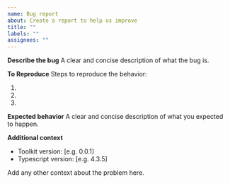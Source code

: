 ```yaml
---
name: Bug report
about: Create a report to help us improve
title: ""
labels: ""
assignees: ""
---
```


**Describe the bug**
A clear and concise description of what the bug is.

**To Reproduce**
Steps to reproduce the behavior:

1.
2.
3.

**Expected behavior**
A clear and concise description of what you expected to happen.

**Additional context**

- Toolkit version: [e.g. 0.0.1]
- Typescript version: [e.g. 4.3.5]

Add any other context about the problem here.
